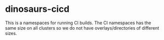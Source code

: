 # dinosaurs-cicd

This is a namespaces for running CI builds. The CI namespaces has the
same size on all clusters so we do not have overlays/directories of
different sizes.
